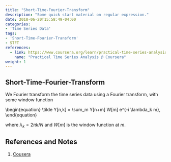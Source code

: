 ```yaml
---
title: "Short-Time-Fourier-Transform"
description: "Some quick start material on regular expression."
date: 2018-06-20T15:58:49-04:00
categories:
- 'Time Series Data'
tags:
- 'Short-Time-Fourier-Transform'
- STFT
references:
  - link: https://www.coursera.org/learn/practical-time-series-analysis/lecture/pPtHq/course-introduction
    name: "Practical Time Series Analysis @ Coursera"
weight: 1
---
```




## Short-Time-Fourier-Transform


We Fourier transform the time series data using a Fourier transform, with some window function

\begin{equation}
   \tilde Y[n,k] = \sum_m Y[n+m] W[m] e^{-i \lambda_k m},
\end{equation}

where $\lambda_k=2\pi k/N$ and $W[m]$ is the window function at $m$.



## References and Notes


1. [Cousera](https://www.coursera.org/learn/practical-time-series-analysis/lecture/pPtHq/course-introduction)
